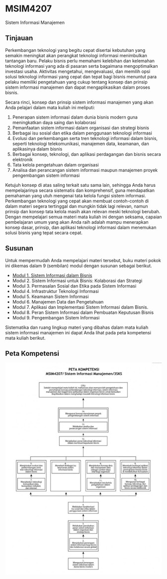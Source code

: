# MSIM4207

Sistem Informasi Manajemen

## Tinjauan

Perkembangan teknologi yang begitu cepat disertai kebutuhan yang semakin meningkat akan perangkat teknologi informasi menimbulkan tantangan baru. Pelaku bisnis perlu memahami kelebihan dan kelemahan teknologi informasi yang ada di pasaran serta bagaimana mengoptimalkan investasi usaha. Aktivitas mengetahui, mengevaluasi, dan memilih opsi solusi teknologi informasi yang cepat dan tepat bagi bisnis menuntut para pelaku memiliki pengetahuan yang cukup tentang konsep dan prinsip sistem informasi manajemen dan dapat mengaplikasikan dalam proses bisnis.

Secara rinci, konsep dan prinsip sistem informasi manajemen yang akan Anda pelajari dalam mata kuliah ini meliputi:

1. Penerapan sistem informasi dalam dunia bisnis modern guna meningkatkan daya saing dan kolaborasi
2. Pemanfaatan sistem informasi dalam organisasi dan strategi bisnis
3. Berbagai isu sosial dan etika dalam penggunaan teknologi informasi
4. Evolusi dan perkembangan serta tren teknologi informasi dalam bisnis, seperti teknologi telekomunikasi, manajemen data, keamanan, dan aplikasinya dalam bisnis
5. Berbagai konsep, teknologi, dan aplikasi perdagangan dan bisnis secara elektronik
6. Tata kelola pengetahuan dalam organisasi
7. Analisa dan perancangan sistem informasi maupun manajemen proyek pengembangan sistem informasi

Ketujuh konsep di atas saling terkait satu sama lain, sehingga Anda harus mempelajarinya secara sistematis dan komprehensif, guna mendapatkan pemahaman yang utuh mengenai tata kelola fungsi sistem informasi. Perkembangan teknologi yang cepat akan membuat contoh-contoh di dalam materi segera tertinggal dan mungkin tidak lagi relevan, namun prinsip dan konsep tata kelola masih akan relevan meski teknologi berubah. Dengan mempelajari semua materi mata kuliah ini dengan seksama, capaian pembelajaran umum yang akan Anda raih adalah mampu menerapkan konsep dasar, prinsip, dan aplikasi teknologi informasi dalam menemukan solusi bisnis yang tepat secara cepat.  

## Susunan

Untuk mempermudah Anda mempelajari materi tersebut, buku materi pokok ini dikemas dalam 9 (sembilan) modul dengan susunan sebagai berikut.

- [Modul 1.  Sistem Informasi dalam Bisnis](modul-01/README.md)
- Modul 2.  Sistem Informasi untuk Bisnis: Kolaborasi dan Strategi
- Modul 3.  Permasalan Sosial dan Etika pada Sistem Informasi
- Modul 4.  Infrastruktur Teknologi Informasi
- Modul 5.  Keamanan Sistem Informasi
- Modul 6.  Manajemen Data dan Pengetahuan
- Modul 7.  Aplikasi dan Implementasi Sistem Informasi dalam Bisnis.
- Modul 8.  Peran Sistem Informasi dalam Pembuatan Keputusan Bisnis
- Modul 9.  Pengembangan Sistem Informasi

Sistematika dan ruang lingkup materi yang dibahas dalam mata kuliah sistem informasi manajemen ini dapat Anda lihat pada peta kompetensi mata kuliah berikut.

## Peta Kompetensi

![peta-kompetensi](media/peta-kompetensi.png)
